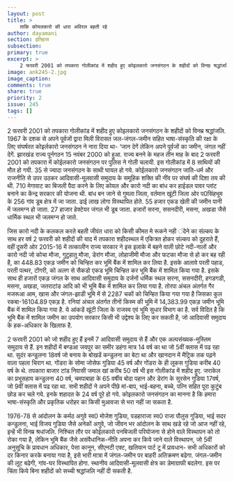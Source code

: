 ```yaml
---
layout: post
title: >
    ताकि कोयलकारो की धारा अविरल बहती रहे
author: dayamani
section: इतिहास
subsection:
primary: true
excerpt: >
    2 फरवरी 2001 को तपकारा गोलीकांड में शहीद हुए कोइलकारो जनसंगठन के शहीदों को विनम्र श्रद्धांजलि. 1967 के दशक से अपने पूर्वजों द्वारा मिली विरासत जल-जंगल-जमीन सहित भाषा-संस्कृति की रक्षा के लिए संघर्षरत कोइर्लकारो जनसंगठन ने नारा दिया था ...
image: ank245-2.jpg
image_caption:
comments: true
share: true
priority: 2
issue: 245
tags: []
---
```


2 फरवरी 2001 को तपकारा गोलीकांड में शहीद हुए कोइलकारो जनसंगठन के शहीदों को विनम्र श्रद्धांजलि. 1967 के दशक से अपने पूर्वजों द्वारा मिली विरासत जल-जंगल-जमीन सहित भाषा-संस्कृति की रक्षा के लिए संघर्षरत कोइर्लकारो जनसंगठन ने नारा दिया था- ‘जान देगें लेकिन अपने पूर्वजों का जमीन, जंगल नहीं देगें. झारखंड राज्य पूर्नगठन 15 नवंबर 2000 को हुआ. राज्य बनने के महज तीन माह के बाद 2 फरवरी 2001 को तपकारा में कोईलकारो जनसंगठन पर पुलिस ने गोली चलायी. इस गोलीकांड में 8 साथियों की मौत हो गयी. 35 से ज्यादा जनसंगठन के साथी घायल हो गये. कोईलकारो जनसंगठन जाति-धर्म और राजनीति से उपर उठकर आदिवासी-मूलवासी समुदाय के समूहिक शक्ति की नींव पर संघर्ष की दिशा तय की थी. 710 मेगावाट का बिजली पैदा करने के लिए कोयल और कारो नदी का बांध कर हाईडल पावर प्लांट बनाने का केंन्द्र सरकार की योजना थी. बांध बन जाने से गुमला जिला, वर्तमान खूंटी जिला ओर प0सिंहभूम के 256 गांव डूब क्षेत्र में जा जाता. ढाई लाख लोगा विस्थापित होते.  55 हजार एकड खेती की जमीन पानी में जलमग्न हो जाता. 27 हाजार हेक्टेयर जंगल भी डूब जाता. हजारों सरना, ससनदीरी, मसना, अखडा जैसे धार्मिक स्थल भी जलमग्न हो जाते.

जिस कारो नदी के कलकल करते बहती जीवंत धारा को किसी कीमत मे रूकने नही ंदेने का संल्कप के साथ हर वर्ष 2 फरवरी को शहीदों की याद में तपकारा शहीदस्थल में एकित्रत होकर संल्कप को दुहराते हैं,  वहीं दूसरी ओर 2015-16 में तत्कालीन राज्य सरकार ने इस इलाके में बहने वाली छोटे नदी-नालों और कारो नदी जो कोचा मौजा, गुटुहातु मौजा, डेरांग मौजा, लोहाजीमी मौजा और फटका मौजा से हो कर बह रही है, का 448.83 एकड़ जमीन को चिन्हित कर  भूमिं बैंक में शामिल कर लिया है. इसके आलावे परती पहाड, परती पत्थर, टोंगरी, को अलग से सैकडो एकड भूमि चिन्हित कर भूमि बैंक में शामिल किया गया है. इसके साथ ही हजारों एकड़ जंगल के साथ आदिवासी समुदाय के दर्जनों धर्मिक स्थल सरना, ससनदीरी, हगडगडी, मसना, अखडा, जतराटांड आदि को भी भूमि बैंक में शामिल कर लिया गया है. तोरपा अंचल अंतर्गत गैर मजरूआ आम, खास और जंगल-झाडी भूमि में से 2287 चकों को चिन्हित किया गया गया है जिसका कुल रकबा-16104.89 एकड़ है. रनियां अंचल अंतर्गत तीनों किस्म की भूमि में 14,383.99 एकड़ जमीन भूमि बैंक में शामिल किया गया है. ये आंकडें खूंटी जिला के राजस्व एवं भूमि सुधार विभाग का है.  सर्व विदित है कि भूमि बैंक में शामिल जमीन का उपयोग सरकार किसी भी उद्वेश्य के लिए कर सकती है, जो आदिवासी समुदाय के हक-अधिकार के खिलाफ है.

2 फरवरी 2001 को जो शहीद हुए हैं इनमें 7 आदिवासी समुदाय से हैं और एक अल्पसंख्यक-मुस्लिम समुदाय से हैं. इन शहीदों में बण्डआ जयपुर का समीर डहंगा मात्र 14 वर्ष का था जो 5वीं क्लास में पढ रहा था. सुदंर कन्डुलना 18वर्ष जो बनाय के बोखडें कन्डुलना का बेटा था और खानदान में मैट्रिक तक पढ़ने वाला पहला चिराग था. गोंडरा के सोमा जोसेफ गुडिया 45 वर्ष और गोंडरा के ही लूकस गुडिया करीब 40 वर्ष के थे. तपकारा बाजार टांड निवासी जमाल खां करीब 50 वर्ष भी इस गोलीकांड में शहीद हुए. जराकेल का प्रभूसहाय कन्डुलना 40 वर्ष, चमपाबाहा के 65 वर्षीय बोदा पहान और डेरांग के सुरसेन गुडिया 17वर्ष, जो 9वीं क्लास में पढ रहा था. सभी शहीदों ने अपने पीछे मां-बाप, भाई-बहना, बच्चे, पत्नि सहित पूरा कुटुंब छोड कर चले गये. इनके शहादत के 24 वर्ष पूरे हो गये. कोइलकारो जनसंगठन का मानना है कि हमारा भाषा-संस्कृति और प्रकृतिक धरोहर का किसी मुआवजा से भरा नहीं जा सकता है.  

1976-78 से आंदोलन के कर्मठ अगुवे स्व0 मोजेश गुडिया, पडहाराजा स्व0 राजा पौलुस गुडिया, भाई सदर कन्डुलना, भाई विजय गुडिया जैसे अनेकों अगुवे, जो जीवन भर आंदोलन के साथ खडे रहे जो आज नहीं रहे, इन्हें भी विनम्र श्रधांजलि. निश्चित तौर पर कोईलकारो पनबिजली परियोजना से होने वाले विस्थापन को तो रोका गया है, लेकिन भूमि बैंक जैसे असंवैधानिक-नीति अपना कर किये जाने वाले विस्थापन, जो 5वीं अनुसूचि के प्रावधान अधिकार, पेसा कानून, सीएनटी एक्ट, खतियान पार्ट टू में प्रावधान- सभी अधिकारों को दर किनार करके बनाया गया है, इसे भारी मात्रा में जंगल-जमीन पर बाहरी अतिक्रमण बढेगा. जंगल-जमीन की लूट बढेगी, गांव-घर विस्थापित होगा. स्थानीय आदिवासी-मूलवासी क्षेत्र का डेमाग्राफी बदलेगा. इस पर चिंता किये बिना शहीदों को सच्ची श्रद्धांजलि नहीं दी सकती है. 